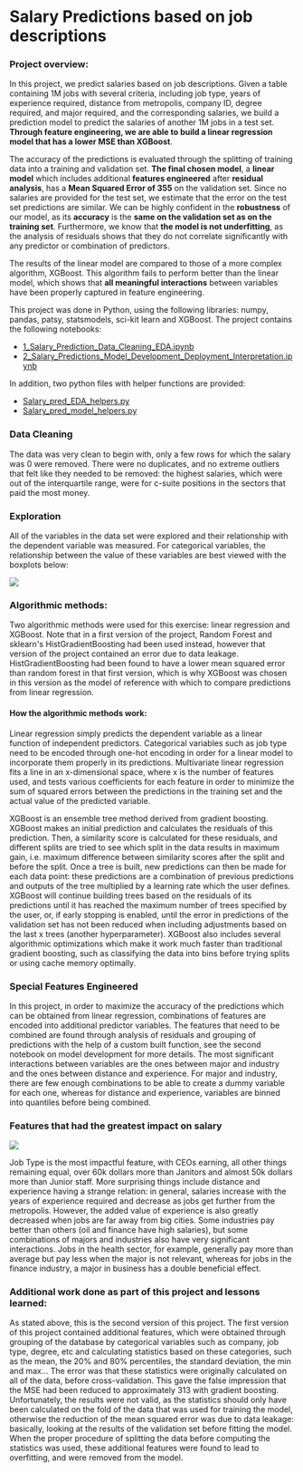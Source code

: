 # Salary Predictions based on job descriptions

### Project overview:

In this project, we predict salaries based on job descriptions. Given a table containing 1M jobs with several criteria, including job type, years of experience required, distance from metropolis, company ID, degree required, and major required, and the corresponding salaries, we build a prediction model to predict the salaries of another 1M jobs in a test set. **Through feature engineering, we are able to build a linear regression model that has a lower MSE than XGBoost**.

The accuracy of the predictions is evaluated through the splitting of training data into a training and validation set. **The final chosen model**, a **linear model** which includes additional **features engineered** after **residual analysis**, has a **Mean Squared Error of 355** on the validation set. Since no salaries are provided for the test set, we estimate that the error on the test set predictions are similar. We can be highly confident in the **robustness** of our model, as its **accuracy** is the **same on the validation set as on the training set**. Furthermore, we know that **the model is not underfitting**, as the analysis of residuals shows that they do not correlate significantly with any predictor or combination of predictors.

The results of the linear model are compared to those of a more complex algorithm, XGBoost. This algorithm fails to perform better than the linear model, which shows that **all meaningful interactions** between variables have been properly captured in feature engineering.

This project was done in Python, using the  following libraries: numpy, pandas, patsy, statsmodels, sci-kit learn and XGBoost. The project contains the following notebooks:  

- [1_Salary_Prediction_Data_Cleaning_EDA.ipynb](https://github.com/nicsaunier/Salary_prediction_project/blob/master/1_Salary_Prediction_Data_Cleaning_EDA.ipynb)
- [2_Salary_Predictions_Model_Development_Deployment_Interpretation.ipynb](https://github.com/nicsaunier/Salary_prediction_project/blob/master/2_Salary_Predictions_Model_Development_Deployment_Interpretation.ipynb)

In addition, two python files with helper functions are provided:
- [Salary_pred_EDA_helpers.py](https://github.com/nicsaunier/Salary_prediction_project/blob/master/Salary_pred_EDA_helpers.py)
- [Salary_pred_model_helpers.py](https://github.com/nicsaunier/Salary_prediction_project/blob/master/Salary_pred_model_helpers.py)

### Data Cleaning

The data was very clean to begin with, only a few rows for which the salary was 0 were removed. There were no duplicates, and no extreme outliers that felt like they needed to be removed: the highest salaries, which were out of the interquartile range, were for c-suite positions in the sectors that paid the most money.

### Exploration

All of the variables in the data set were explored and their relationship with the dependent variable was measured. For categorical variables, the relationship between the value of these variables are best viewed with the boxplots below:

<img src = 'boxplots.png'/>

### Algorithmic methods: 

Two algorithmic methods were used for this exercise: linear regression and XGBoost. Note that in a first version of the project, Random Forest and sklearn's HistGradientBoosting had been used instead, however that version of the project contained an error due to data leakage. HistGradientBoosting had been found to have a lower mean squared error than random forest in that first version, which is why XGBoost was chosen in this version as the model of reference with which to compare predictions from linear regression. 

#### How the algorithmic methods work:

Linear regression simply predicts the dependent variable as a linear function of independent predictors. Categorical variables such as job type need to be encoded through one-hot encoding in order for a linear model to incorporate them properly in its predictions. Multivariate linear regression fits a line in an x-dimensional space, where x is the number of features used, and tests various coefficients for each feature in order to minimize the sum of squared errors between the predictions in the training set and the actual value of the predicted variable.

XGBoost is an ensemble tree method derived from gradient boosting. XGBoost makes an initial prediction and calculates the residuals of this prediction. Then, a similarity score is calculated for these residuals, and different splits are tried to see which split in the data results in maximum gain, i.e. maximum difference between similarity scores after the split and before the split. Once a tree is built, new predictions can then be made for each data point: these predictions are a combination of previous predictions and outputs of the tree multiplied by a learning rate which the user defines. XGBoost will continue building trees based on the residuals of its predictions until it has reached the maximum number of trees specified by the user, or, if early stopping is enabled, until the error in predictions of the validation set has not been reduced when including adjustments based on the last x trees (another hyperparameter). XGBoost also includes several algorithmic optimizations which make it work much faster than traditional gradient boosting, such as classifying the data into bins before trying splits or using cache memory optimally.

### Special Features Engineered

In this project, in order to maximize the accuracy of the predictions which can be obtained from linear regression, combinations of features are encoded into additional predictor variables. The features that need to be combined are found through analysis of residuals and grouping of predictions with the help of a custom built function, see the second notebook on model development for more details.
The most significant interactions between variables are the ones between major and industry and the ones between distance and experience. For major and industry, there are few enough combinations to be able to create a dummy variable for each one, whereas for distance and experience, variables are binned into quantiles before being combined.

### Features that had the greatest impact on salary

<img src = 'plot_linear_model_coefs.png' />

Job Type is the most impactful feature, with CEOs earning, all other things remaining equal, over 60k dollars more than Janitors and almost 50k dollars more than Junior staff. 
More surprising things include distance and experience having a strange relation: in general, salaries increase with the years of experience required and decrease as jobs get further from the metropolis. However, the added value of experience is also greatly decreased when jobs are far away from big cities.
Some industries pay better than others (oil and finance have high salaries), but some combinations of majors and industries also have very significant interactions. Jobs in the health sector, for example, generally pay more than average but pay less when the major is not relevant, whereas for jobs in the finance industry, a major in business has a double beneficial effect. 

### Additional work done as part of this  project and lessons learned:

As stated above, this is the second version of this project. The first version of this project contained additional features, which were obtained through grouping of the database by categorical variables such as company, job type, degree, etc and calculating statistics based on these categories, such as the mean, the 20% and 80% percentiles, the standard deviation, the min and max... The error was that these statistics were originally  calculated on all of the data, before cross-validation. This gave the false impression that the MSE had been reduced to approximately 313 with gradient boosting. Unfortunately, the results were not valid, as the statistics should only have been calculated on the fold of the data that was used for training the model, otherwise the reduction of the mean squared error was due to data leakage: basically, looking at the results of the validation set before fitting the model. When the proper procedure of splitting the data before computing the statistics was used, these additional features were found to lead to overfitting, and were removed from the model.

